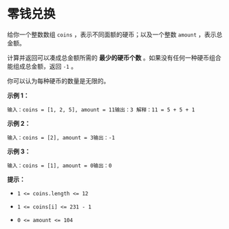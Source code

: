 # 零钱兑换

给你一个整数数组 `coins` ，表示不同面额的硬币；以及一个整数 `amount` ，表示总金额。

计算并返回可以凑成总金额所需的 **最少的硬币个数** 。如果没有任何一种硬币组合能组成总金额，返回 `-1` 。

你可以认为每种硬币的数量是无限的。

**示例 1：**

```
输入：coins = [1, 2, 5], amount = 11输出：3 解释：11 = 5 + 5 + 1
```

**示例 2：**

```
输入：coins = [2], amount = 3输出：-1
```

**示例 3：**

```
输入：coins = [1], amount = 0输出：0
```

**提示：**

*   `1 <= coins.length <= 12`

*   `1 <= coins[i] <= 231 - 1`

*   `0 <= amount <= 104`
